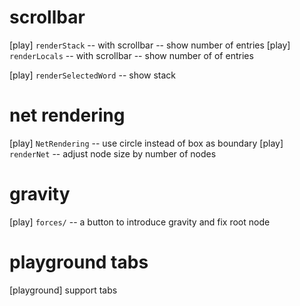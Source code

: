 # scrollbar

[play] `renderStack` -- with scrollbar -- show number of entries
[play] `renderLocals` -- with scrollbar -- show number of of entries

[play] `renderSelectedWord` -- show stack

# net rendering

[play] `NetRendering` -- use circle instead of box as boundary
[play] `renderNet` -- adjust node size by number of nodes

# gravity

[play] `forces/` -- a button to introduce gravity and fix root node

# playground tabs

[playground] support tabs

